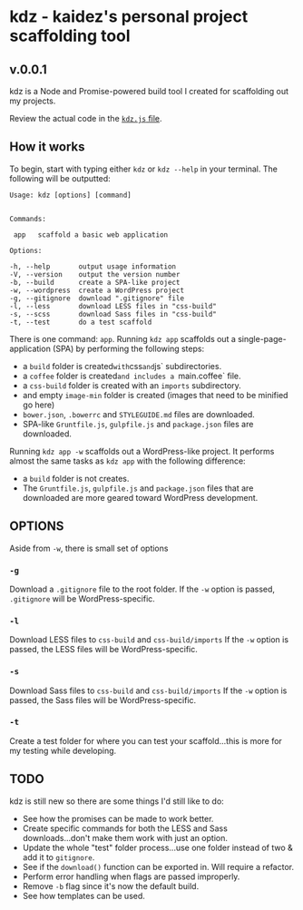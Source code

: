 # kdz - kaidez's personal project scaffolding tool
## v.0.0.1
kdz is a Node and Promise-powered build tool I created for scaffolding out my projects.

Review the actual code in the [`kdz.js` file](https://github.com/kaidez/kdz/blob/master/kdz.js).


## How it works
To begin, start with typing either `kdz` or `kdz --help` in your terminal.  The following will be outputted:

    Usage: kdz [options] [command]


    Commands:

     app   scaffold a basic web application

    Options:

    -h, --help       output usage information
    -V, --version    output the version number
    -b, --build      create a SPA-like project
    -w, --wordpress  create a WordPress project
    -g, --gitignore  download ".gitignore" file
    -l, --less       download LESS files in "css-build"
    -s, --scss       download Sass files in "css-build"
    -t, --test       do a test scaffold


There is one command: `app`. Running `kdz app` scaffolds out a single-page-application (SPA) by performing the following steps:
* a `build` folder is created` with `css` and `js` subdirectories.
* a `coffee` folder is created`and includes a `main.coffee` file.
* a `css-build` folder is created with an `imports` subdirectory.
* and empty `image-min` folder is created (images that need to be minified go here)
* `bower.json`, `.bowerrc` and `STYLEGUIDE.md` files are downloaded.
* SPA-like `Gruntfile.js`, `gulpfile.js` and `package.json` files are downloaded.

Running `kdz app -w` scaffolds out a WordPress-like project.  It performs almost the same tasks as `kdz app` with the following difference:
* a `build` folder is not creates.
* The `Gruntfile.js`, `gulpfile.js` and `package.json` files that are downloaded are more geared toward WordPress development.

## OPTIONS
Aside from `-w`, there is small set of options

### `-g`
Download a `.gitignore` file to the root folder. If the `-w` option is passed, `.gitignore` will be WordPress-specific.

### `-l`
Download LESS files to `css-build` and `css-build/imports` If the `-w` option is passed, the LESS files will be WordPress-specific.

### `-s`
Download Sass files to `css-build` and `css-build/imports` If the `-w` option is passed, the Sass files will be WordPress-specific.

### `-t`
Create a test folder for where you can test your scaffold...this is more for my testing while developing.
## TODO
kdz is still new so there are some things I'd still like to do:
* See how the promises can be made to work better.
* Create specific commands for both the LESS and Sass downloads...don't make them work with just an option.
* Update the whole "test" folder process...use one folder instead of two & add it to `gitignore`.
* See if the `download()` function can be exported in. Will require a refactor.
* Perform error handling when flags are passed improperly.
* Remove `-b` flag since it's now the default build.
* See how templates can be used.

